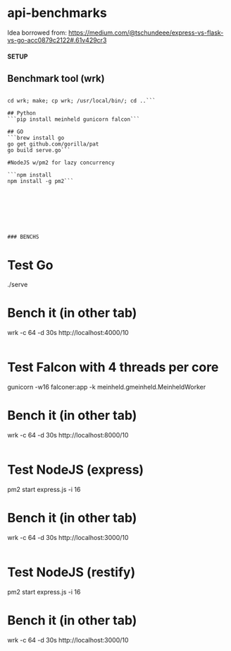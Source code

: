 # api-benchmarks


Idea borrowed from: https://medium.com/@tschundeee/express-vs-flask-vs-go-acc0879c2122#.61v429cr3


#### SETUP

## Benchmark tool (wrk)
```git clone https://github.com/wg/wrk

cd wrk; make; cp wrk; /usr/local/bin/; cd ..```

## Python
```pip install meinheld gunicorn falcon```

## GO
```brew install go
go get github.com/gorilla/pat
go build serve.go```

#NodeJS w/pm2 for lazy concurrency

```npm install
npm install -g pm2```








### BENCHS

```
# Test Go
./serve
# Bench it (in other tab)
wrk -c 64 -d 30s http://localhost:4000/10
```
```
# Test Falcon with 4 threads per core
gunicorn -w16 falconer:app -k meinheld.gmeinheld.MeinheldWorker
# Bench it (in other tab)
wrk -c 64 -d 30s http://localhost:8000/10
```
```
# Test NodeJS (express)
pm2 start express.js -i 16
# Bench it (in other tab)
wrk -c 64 -d 30s http://localhost:3000/10
```
```
# Test NodeJS (restify)
pm2 start express.js -i 16
# Bench it (in other tab)
wrk -c 64 -d 30s http://localhost:3000/10
```
